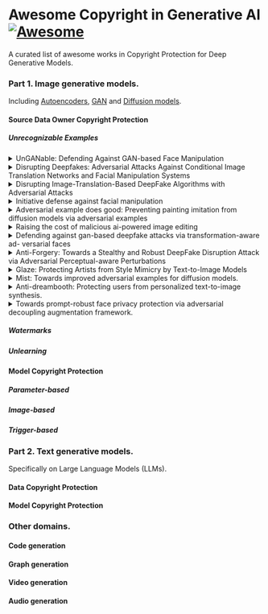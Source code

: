 # Awesome Copyright in Generative AI [![Awesome](https://awesome.re/badge-flat.svg)](https://awesome.re)

A curated list of awesome works in Copyright Protection for Deep Generative Models.

### Part 1. Image generative models. 
Including [Autoencoders](https://arxiv.org/abs/1312.6114), [GAN](https://arxiv.org/abs/1406.2661) and [Diffusion models](https://arxiv.org/abs/2006.11239).
#### Source Data Owner Copyright Protection

##### Unrecognizable Examples
<details>

<summary> UnGANable: Defending Against GAN-based Face Manipulation </summary>

&nbsp;&nbsp;&nbsp;[[paper]](https://arxiv.org/abs/2210.00957)

&nbsp;&nbsp;&nbsp;Against GAN Inversion; create adversarial examples to maximize the discrepancy between adversarial examples and original samples in the latent space of the generator.

</details>

<details>

<summary> Disrupting Deepfakes: Adversarial Attacks Against Conditional Image Translation Networks and Facial Manipulation Systems </summary>

&nbsp;&nbsp;&nbsp;[[paper]](https://arxiv.org/abs/2003.01279)

&nbsp;&nbsp;&nbsp;Against Image-translation GAN; create adversarial examples for the generator.

</details>

<details>

<summary> Disrupting Image-Translation-Based DeepFake Algorithms with Adversarial Attacks </summary>

&nbsp;&nbsp;&nbsp;[[paper]](https://openaccess.thecvf.com/content_WACVW_2020/papers/w4/Yeh_Disrupting_Image-Translation-Based_DeepFake_Algorithms_with_Adversarial_Attacks_WACVW_2020_paper.pdf)

&nbsp;&nbsp;&nbsp;Against DeepNude; defining Nullifying Attack and Distorting Attack. 

</details>

<details>

<summary> Initiative defense against facial manipulation </summary>

&nbsp;&nbsp;&nbsp;[[paper]](https://ojs.aaai.org/index.php/AAAI/article/view/16254)

&nbsp;&nbsp;&nbsp;Grey-box and black-box adversarial examples.

</details>

<details>

<summary> Adversarial example does good: Preventing painting imitation from diffusion models via adversarial examples </summary>

&nbsp;&nbsp;&nbsp;[[paper]](https://arxiv.org/abs/2302.04578)

&nbsp;&nbsp;&nbsp;Adversarial examples generated via training loss of Diffusion models.

</details>

<details>

<summary> Raising the cost of malicious ai-powered image editing </summary>

&nbsp;&nbsp;&nbsp;[[paper]](https://arxiv.org/abs/2302.04578)

&nbsp;&nbsp;&nbsp; Encoder attack and Diffusion attack.

</details>

<details>

<summary> Defending against gan-based deepfake attacks via transformation-aware ad- versarial faces </summary>

&nbsp;&nbsp;&nbsp;[[paper]](https://arxiv.org/abs/2006.07421)

&nbsp;&nbsp;&nbsp; Utilize adversarial examples against Deepfake models in training.

</details>

<details>

<summary> Anti-Forgery: Towards a Stealthy and Robust DeepFake Disruption Attack via Adversarial Perceptual-aware Perturbations </summary>

&nbsp;&nbsp;&nbsp;[[paper]](https://arxiv.org/abs/2206.00477)

&nbsp;&nbsp;&nbsp; They observed that adversarial perturbations on the Lab color space are robust to input reconstruction. Therefore, they converted the input from RGB space to the Lab color space and added perceptual-aware adversarial perturbations to the color channel to maintain robustness against input transformations.

</details>

<details>

<summary> Glaze: Protecting Artists from Style Mimicry by Text-to-Image Models </summary>

&nbsp;&nbsp;&nbsp;[[paper]](https://arxiv.org/abs/2302.04222)

&nbsp;&nbsp;&nbsp; The core idea of GLAZE is to guide the diffusion model to learn an alternative target style T that is totally different from the style of protected images.

</details>

<details>

<summary> Mist: Towards improved adversarial examples for diffusion models. </summary>

&nbsp;&nbsp;&nbsp;[[paper]](https://arxiv.org/abs/2305.12683)

&nbsp;&nbsp;&nbsp; Improve the transferability of adversarial examples by combining different losses.

</details>

<details>

<summary> Anti-dreambooth: Protecting users from personalized text-to-image synthesis. </summary>

&nbsp;&nbsp;&nbsp;[[paper]](https://arxiv.org/abs/2303.15433)

&nbsp;&nbsp;&nbsp; Against DreamBooth and generate poisons via a bi-level optimization problem.

</details>

<details>

<summary> Towards prompt-robust face privacy protection via adversarial decoupling augmentation framework.  </summary>

&nbsp;&nbsp;&nbsp;[[paper]](https://arxiv.org/abs/2305.03980)

&nbsp;&nbsp;&nbsp; Introduces multi-level text-related augmentations for defense stability against various attacker prompts

</details>






##### Watermarks

##### Unlearning

#### Model Copyright Protection

##### Parameter-based

##### Image-based

##### Trigger-based

### Part 2. Text generative models.
Specifically on Large Language Models (LLMs).

#### Data Copyright Protection

#### Model Copyright Protection

### Other domains.

#### Code generation

#### Graph generation

#### Video generation

#### Audio generation


